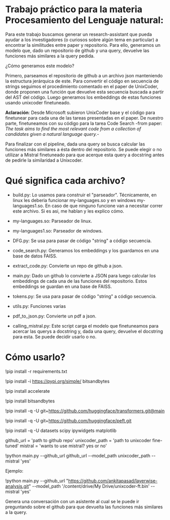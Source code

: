 # Trabajo práctico para la materia Procesamiento del Lenguaje natural:

Para este trabajo buscamos generar un research-assistant que pueda ayudar a los investigadores (o curiosos sobre algún tema en particular) a encontrar la similitudes entre paper y repositorio. Para ello, generamos un modelo que, dado un repositorio de github y una query, devuelve las funciones más similares a la query pedida.

¿Cómo generamos este modelo?

Primero, parseamos el repositorio de github a un archivo json manteniendo la estructura jerárquica de este. Para convertir el código en secuencia de strings seguimos el procedimiento comentado en el paper de UnixCoder, donde proponen una función que devuelve esta secuencia buscada a partir del AST del código. Luego generamos los embeddings de estas funciones usando unixcoder finetuneado.

 **Aclaración**: Desde Microsoft subieron UnixCoder base y el código para finetunear para cada una de las tareas presentadas en el paper. De nuestro parte, finetuneamos con su código para la tarea Code Search -from paper: *The task aims to find the most relevant code from a collection of candidates given a natural language query.*-

Para finalizar con el pipeline, dada una query se busca calcular las funciones más similares a ésta dentro del repositorio. Se puede elegir o no utilizar a Mistral finetuneado para que acerque esta query a docstring antes de pedirle la similaridad a Unixcoder. 


# Qué significa cada archivo?
   - build.py: Lo usamos para construir el "parseador". Técnicamente, en linux les deberia funcionar my-languages.so y en windows my-languages1.so. En caso de que ninguno funcione van a necesitar correr este archivo. Si es asi, me hablan y les explico cómo.
   - my-languages.so: Parseador de linux.
   - my-languages1.so: Parseador de windows.
   - DFG.py: Se usa para pasar de código "string" a código secuencia.
   - code_search.py: Generamos los embeddings y los guardamos en una base de datos FAISS. 
   - extract_code.py: Convierte un repo de github a json.
   - main.py: Dado un github lo convierte a JSON para luego calcular los embeddings de cada una de las funciones del repositorio. Estos embeddings se guardan en una base de FAISS. 

   - tokens.py: Se usa para pasar de código "string" a código secuencia.
   - utils.py: Funciones varias
   - pdf_to_json.py: Convierte un pdf a json.
   - calling_mistral.py: Este script carga el modelo que finetuneamos para acercar las querys a docstring y, dada una query, devuelve el docstring para esta. Se puede decidir usarlo o no.

# Cómo usarlo?


!pip install -r requirements.txt

!pip install -i https://pypi.org/simple/ bitsandbytes

!pip install accelerate

!pip install bitsandbytes

!pip install -q -U git+https://github.com/huggingface/transformers.git@main

!pip install -q -U git+https://github.com/huggingface/peft.git

!pip install -q -U datasets scipy ipywidgets matplotlib


github_url = 'path to github repo'
unixcoder_path = 'path to unixcoder fine-tuned'
mistral = 'wants to use mistral? yes or no'

!python main.py --github_url github_url --model_path unixcoder_path --mistral 'yes'

Ejemplo: 

!python main.py --github_url "https://github.com/ankitapasad/layerwise-analysis.git" --model_path '/content/drive/My Drive/unixcoder-ft.bin' --mistral 'yes'

Genera una conversación con un asistente al cual se le puede ir preguntando sobre el github para que devuelta las funciones más similares a la query.



  

